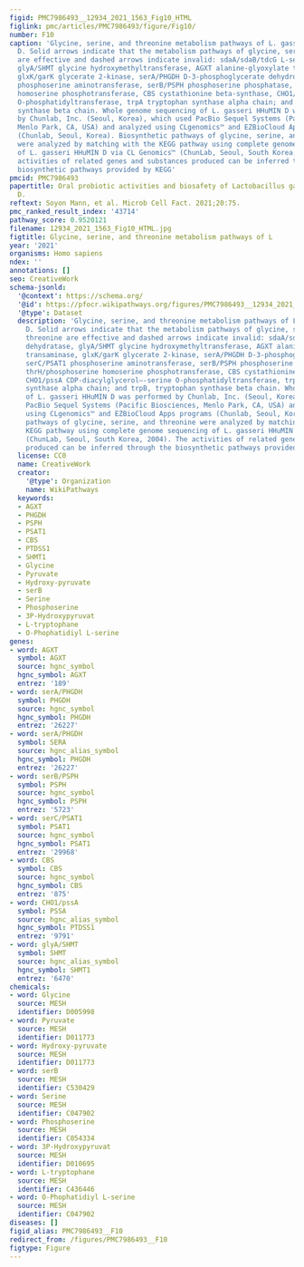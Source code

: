 ```yaml
---
figid: PMC7986493__12934_2021_1563_Fig10_HTML
figlink: pmc/articles/PMC7986493/figure/Fig10/
number: F10
caption: 'Glycine, serine, and threonine metabolism pathways of L. gasseri HHuMIN
  D. Solid arrows indicate that the metabolism pathways of glycine, serine, and threonine
  are effective and dashed arrows indicate invalid: sdaA/sdaB/tdcG L-serine dehydratase,
  glyA/SHMT glycine hydroxymethyltransferase, AGXT alanine-glyoxylate transaminase,
  glxK/garK glycerate 2-kinase, serA/PHGDH D-3-phosphoglycerate dehydrogenase, serC/PSAT1
  phosphoserine aminotransferase, serB/PSPH phosphoserine phosphatase, thrH/phosphoserine
  homoserine phosphotransferase, CBS cystathionine beta-synthase, CHO1/pssA CDP-diacylglycerol–-serine
  O-phosphatidyltransferase, trpA tryptophan synthase alpha chain; and trpB, tryptophan
  synthase beta chain. Whole genome sequencing of L. gasseri HHuMIN D was performed
  by Chunlab, Inc. (Seoul, Korea), which used PacBio Sequel Systems (Pacific Biosciences,
  Menlo Park, CA, USA) and analyzed using CLgenomics™ and EZBioCloud Apps programs
  (Chunlab, Seoul, Korea). Biosynthetic pathways of glycine, serine, and threonine
  were analyzed by matching with the KEGG pathway using complete genome sequencing
  of L. gasseri HHuMIN D via CL Genomics™ (ChunLab, Seoul, South Korea, 2004). The
  activities of related genes and substances produced can be inferred through the
  biosynthetic pathways provided by KEGG'
pmcid: PMC7986493
papertitle: Oral probiotic activities and biosafety of Lactobacillus gasseri HHuMIN
  D.
reftext: Soyon Mann, et al. Microb Cell Fact. 2021;20:75.
pmc_ranked_result_index: '43714'
pathway_score: 0.9520121
filename: 12934_2021_1563_Fig10_HTML.jpg
figtitle: Glycine, serine, and threonine metabolism pathways of L
year: '2021'
organisms: Homo sapiens
ndex: ''
annotations: []
seo: CreativeWork
schema-jsonld:
  '@context': https://schema.org/
  '@id': https://pfocr.wikipathways.org/figures/PMC7986493__12934_2021_1563_Fig10_HTML.html
  '@type': Dataset
  description: 'Glycine, serine, and threonine metabolism pathways of L. gasseri HHuMIN
    D. Solid arrows indicate that the metabolism pathways of glycine, serine, and
    threonine are effective and dashed arrows indicate invalid: sdaA/sdaB/tdcG L-serine
    dehydratase, glyA/SHMT glycine hydroxymethyltransferase, AGXT alanine-glyoxylate
    transaminase, glxK/garK glycerate 2-kinase, serA/PHGDH D-3-phosphoglycerate dehydrogenase,
    serC/PSAT1 phosphoserine aminotransferase, serB/PSPH phosphoserine phosphatase,
    thrH/phosphoserine homoserine phosphotransferase, CBS cystathionine beta-synthase,
    CHO1/pssA CDP-diacylglycerol–-serine O-phosphatidyltransferase, trpA tryptophan
    synthase alpha chain; and trpB, tryptophan synthase beta chain. Whole genome sequencing
    of L. gasseri HHuMIN D was performed by Chunlab, Inc. (Seoul, Korea), which used
    PacBio Sequel Systems (Pacific Biosciences, Menlo Park, CA, USA) and analyzed
    using CLgenomics™ and EZBioCloud Apps programs (Chunlab, Seoul, Korea). Biosynthetic
    pathways of glycine, serine, and threonine were analyzed by matching with the
    KEGG pathway using complete genome sequencing of L. gasseri HHuMIN D via CL Genomics™
    (ChunLab, Seoul, South Korea, 2004). The activities of related genes and substances
    produced can be inferred through the biosynthetic pathways provided by KEGG'
  license: CC0
  name: CreativeWork
  creator:
    '@type': Organization
    name: WikiPathways
  keywords:
  - AGXT
  - PHGDH
  - PSPH
  - PSAT1
  - CBS
  - PTDSS1
  - SHMT1
  - Glycine
  - Pyruvate
  - Hydroxy-pyruvate
  - serB
  - Serine
  - Phosphoserine
  - 3P-Hydroxypyruvat
  - L-tryptophane
  - O-Phophatidiyl L-serine
genes:
- word: AGXT
  symbol: AGXT
  source: hgnc_symbol
  hgnc_symbol: AGXT
  entrez: '189'
- word: serA/PHGDH
  symbol: PHGDH
  source: hgnc_symbol
  hgnc_symbol: PHGDH
  entrez: '26227'
- word: serA/PHGDH
  symbol: SERA
  source: hgnc_alias_symbol
  hgnc_symbol: PHGDH
  entrez: '26227'
- word: serB/PSPH
  symbol: PSPH
  source: hgnc_symbol
  hgnc_symbol: PSPH
  entrez: '5723'
- word: serC/PSAT1
  symbol: PSAT1
  source: hgnc_symbol
  hgnc_symbol: PSAT1
  entrez: '29968'
- word: CBS
  symbol: CBS
  source: hgnc_symbol
  hgnc_symbol: CBS
  entrez: '875'
- word: CHO1/pssA
  symbol: PSSA
  source: hgnc_alias_symbol
  hgnc_symbol: PTDSS1
  entrez: '9791'
- word: glyA/SHMT
  symbol: SHMT
  source: hgnc_alias_symbol
  hgnc_symbol: SHMT1
  entrez: '6470'
chemicals:
- word: Glycine
  source: MESH
  identifier: D005998
- word: Pyruvate
  source: MESH
  identifier: D011773
- word: Hydroxy-pyruvate
  source: MESH
  identifier: D011773
- word: serB
  source: MESH
  identifier: C530429
- word: Serine
  source: MESH
  identifier: C047902
- word: Phosphoserine
  source: MESH
  identifier: C054334
- word: 3P-Hydroxypyruvat
  source: MESH
  identifier: D010695
- word: L-tryptophane
  source: MESH
  identifier: C436446
- word: O-Phophatidiyl L-serine
  source: MESH
  identifier: C047902
diseases: []
figid_alias: PMC7986493__F10
redirect_from: /figures/PMC7986493__F10
figtype: Figure
---
```

